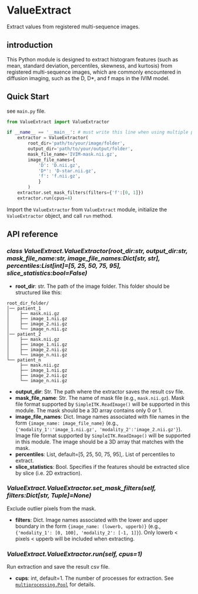 # ValueExtract
Extract values from registered multi-sequence images.

## introduction
This Python module is designed to extract histogram features (such as mean, standard deviation, percentiles, skewness, and kurtosis) from registered multi-sequence images, which are commonly encountered in diffusion imaging, such as the D, D*, and f maps in the IVIM model.

## Quick Start
see `main.py` file.
```python
from ValueExtract import ValueExtractor

if __name__ == '__main__': # must write this line when using multiple processes
    extractor = ValueExtractor(
        root_dir='path/to/your/image/folder', 
        output_dir='path/to/your/output/folder', 
        mask_file_name='IVIM-mask.nii.gz', 
        image_file_names={
            'D': 'D.nii.gz', 
            'D*': 'D-star.nii.gz', 
            'f': 'f.nii.gz', 
            }
        )
    extractor.set_mask_filters(filters={'f':[0, 1]})
    extractor.run(cpus=4)
```
Import the `ValueExtractor` from `ValueExtract` module, initialize the `ValueExtractor` object, and call `run` method. 

## API reference
### *class ValueExtract.ValueExtractor(root_dir:str, output_dir:str, mask_file_name:str, image_file_names:Dict[str, str], percentiles:List[int]=[5, 25, 50, 75, 95], slice_statistics:bool=False)*
+ **root_dir**: str. The path of the image folder. This folder should be structured like this:
```
root_dir_folder/
│── patient_1
│    ├── mask.nii.gz
│    ├── image_1.nii.gz
│    ├── image_2.nii.gz
│    └── image_n.nii.gz
│── patient_2
│    ├── mask.nii.gz
│    ├── image_1.nii.gz
│    ├── image_2.nii.gz
│    └── image_n.nii.gz
└── patient_n
     ├── mask.nii.gz
     ├── image_1.nii.gz
     ├── image_2.nii.gz
     └── image_n.nii.gz
```
+ **output_dir**: Str. The path where the extractor saves the result csv file.
+ **mask_file_name**: Str. The name of mask file (e.g., `mask.nii.gz`). Mask file format supported by `SimpleITK.ReadImage()` will be supported in this module. The mask should be a 3D array contains only 0 or 1.
+ **image_file_names**: Dict. Image names associated with file names in the form `{image_name: image_file_name}` (e.g., `{'modality_1':'image_1.nii.gz', 'modality_2':'image_2.nii.gz'}`). Image file format supported by `SimpleITK.ReadImage()` will be supported in this module. The image should be a 3D array that matches with the mask.
+ **percentiles**: List, default=[5, 25, 50, 75, 95],. List of percentiles to extract.
+ **slice_statistics**: Bool. Specifies if the features should be extracted slice by slice (i.e. 2D extraction).

### *ValueExtract.ValueExtractor.set_mask_filters(self, filters:Dict[str, Tuple]=None)*
Exclude outlier pixels from the mask. 
+ **filters**: Dict. Image names associated with the lower and upper boundary in the form `{image_name: (lowerb, upperb)}` (e.g., `{'modality_1': [0, 100], 'modality_2': [-1, 1]}`). Only lowerb < pixels < upperb will be included when extracting.
  
### *ValueExtract.ValueExtractor.run(self, cpus=1)*
Run extraction and save the result csv file.
+ **cups**: int, default=1. The number of processes for extraction. See [`multiprocessing.Pool`](https://docs.python.org/3/library/multiprocessing.html#multiprocessing.pool.Pool) for details.
